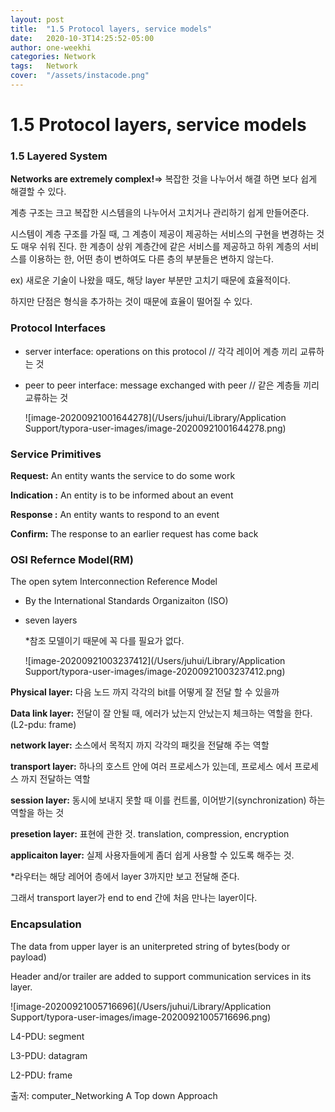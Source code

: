 ```yaml
---
layout: post
title:  "1.5 Protocol layers, service models"
date:   2020-10-3T14:25:52-05:00
author: one-weekhi
categories: Network
tags:   Network
cover:  "/assets/instacode.png"
---
```


# 1.5 Protocol layers, service models



### 1.5 Layered System

 **Networks are extremely complex!**=> 복잡한 것을 나누어서 해결 하면 보다 쉽게 해결할 수 있다.

계층 구조는 크고 복잡한 시스템을의 나누어서 고치거나 관리하기 쉽게 만들어준다.

시스템이 계층 구조를 가질 때, 그 계층이 제공이 제공하는 서비스의 구현을 변경하는 것도 매우 쉬워 진다. 한 계층이 상위 계층간에 같은 서비스를 제공하고 하위 계층의 서비스를 이용하는 한, 어떤 층이 변하여도 다른 층의 부분들은 변하지 않는다. 

ex) 새로운 기술이 나왔을 때도, 해당 layer 부분만 고치기 때문에 효율적이다.

하지만 단점은 형식을 추가하는 것이 때문에 효율이 떨어질 수 있다.



### Protocol Interfaces

- server interface: operations on this protocol // 각각 레이어 계층 끼리 교류하는 것

- peer to peer interface: message exchanged with peer // 같은 계층들 끼리 교류하는 것

  ![image-20200921001644278](/Users/juhui/Library/Application Support/typora-user-images/image-20200921001644278.png)

### Service Primitives

**Request:** An entity wants the service to do some work 

**Indication :** An entity is to be informed about an event

**Response :** An entity wants to respond to an event

**Confirm:** The response to an earlier request has come back





### OSI Refernce Model(RM)

The open sytem Interconnection Reference Model

- By the International Standards Organizaiton (ISO)

- seven layers 

  *참조 모델이기 때문에 꼭 다를 필요가 없다. 

  ![image-20200921003237412](/Users/juhui/Library/Application Support/typora-user-images/image-20200921003237412.png)

**Physical layer:** 다음 노드 까지 각각의 bit를 어떻게 잘 전달 할 수 있을까

**Data link layer:** 전달이 잘 안될 때, 에러가 났는지 안났는지 체크하는 역할을 한다. (L2-pdu: frame)

**network layer:**  소스에서 목적지 까지 각각의 패킷을 전달해 주는 역할

**transport layer:** 하나의 호스트 안에 여러 프로세스가 있는데, 프로세스 에서 프로세스 까지 전달하는 역할

**session layer:** 동시에 보내지 못할 때 이를 컨트롤, 이어받기(synchronization) 하는 역할을 하는 것

**presetion layer:** 표현에 관한 것. translation, compression, encryption

**applicaiton layer:** 실제 사용자들에게 좀더 쉽게 사용할 수 있도록 해주는 것.



*라우터는 해당 레어어 층에서 layer 3까지만 보고 전달해 준다. 

그래서 transport layer가 end to end 간에 처음 만나는 layer이다.



### Encapsulation

The data from upper layer is an uniterpreted string of bytes(body or payload)

Header and/or trailer are added to support communication services in its layer.



![image-20200921005716696](/Users/juhui/Library/Application Support/typora-user-images/image-20200921005716696.png)

L4-PDU: segment

L3-PDU: datagram

L2-PDU: frame







출저: computer_Networking A Top down Approach

